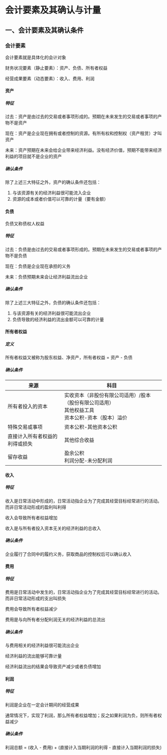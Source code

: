 # 会计要素及其确认与计量

## 一、会计要素及其确认条件

### 会计要素

会计要素就是具体化的会计对象

财务状况要素（静止要素）：资产、负债、所有者权益

经营成果要素（动态要素）：收入、费用、利润

#### 资产

##### 特征

过去：资产是由过去的交易或者事项形成的。预期在未来发生的交易或者事项的产物不是资产

现在：资产是企业现在拥有或者控制的资源。有所有权和控制权（资产租赁）才叫资产

未来：资产预期在未来会给企业带来经济利益。没有经济价值，预期不能带来经济利益的项目就不是企业的资产

##### 确认条件

除了上述三大特征之外，资产的确认条件还包括：

1. 与该资源有关的经济利益很可能流入企业
2. 资源的成本或者价值可以可靠的计量（要有金额）

#### 负债

负债又称债权人权益

##### 特征

过去：负债是由过去的交易或者事项形成的。预期在未来发生的交易或者事项的产物不是负债

现在：负债是企业现在承担的义务

未来：负债预期未来会让经济利益流出企业

##### 确认条件

除了上述三大特征之外，负债的确认条件还包括：

1. 与该资源有关的经济利益很可能流出企业
2. 负债导致的经济利益的流出金额可以可靠的计量

#### 所有者权益

##### 定义

所有者权益又被称为股东权益、净资产，所有者权益 = 资产 - 负债

##### 确认条件

| 来源                           | 科目                                                         |
| ------------------------------ | ------------------------------------------------------------ |
| 所有者投入的资本               | 实收资本（非股份有限公司适用）/股本（股份有限公司适用）<br />其他权益工具<br />资本公积-资本（股本）溢价 |
| 特殊交易或事项                 | 资本公积-其他资本公积                                        |
| 直接计入所有者权益的利得或损失 | 其他综合收益                                                 |
| 留存收益                       | 盈余公积<br />利润分配-未分配利润                            |

#### 收入

##### 特征

收入是日常活动中形成的，日常活动指企业为了完成其经营目标经常进行的活动。而非日常活动形成的盈利叫利得

收入会导致所有者权益增加

收入是与所有者投入资本无关的经济利益的总收入

##### 确认条件

企业履行了合同中的履约义务，获取商品的控制权后可以确认收入

#### 费用

##### 特征

费用是日常活动中发生的，日常活动指企业为了完成其经营目标经常进行的活动。而非日常活动形成的支出叫损失

费用会导致所有者权益减少

费用是与向所有者分配利润无关的经济利益的总流出

##### 确认条件

与费用相关的经济利益很可能流出企业

经济利益的流出能够可靠计量

经济利益流出的结果会导致资产减少或者负债增加

#### 利润

##### 特征

利润是企业在一定会计期间的经营成果

通常情况下，实现了利润，那么所有者权益增加；反之如果利润为负，则所有者权益减少

##### 确认条件

利润总额 = (收入 - 费用) + (直接计入当期利润的利得 - 直接计入当期利润的损失)
